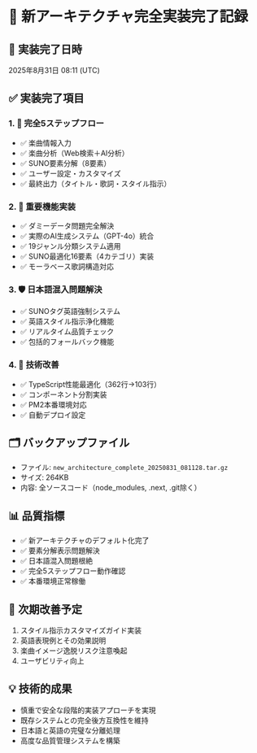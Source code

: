 # 🎯 新アーキテクチャ完全実装完了記録

## 📅 実装完了日時
2025年8月31日 08:11 (UTC)

## ✅ 実装完了項目

### 1. 🚀 完全5ステップフロー
- ✅ 楽曲情報入力
- ✅ 楽曲分析（Web検索＋AI分析）
- ✅ SUNO要素分解（8要素）
- ✅ ユーザー設定・カスタマイズ
- ✅ 最終出力（タイトル・歌詞・スタイル指示）

### 2. 🎯 重要機能実装
- ✅ ダミーデータ問題完全解決
- ✅ 実際のAI生成システム（GPT-4o）統合
- ✅ 19ジャンル分類システム適用
- ✅ SUNO最適化16要素（4カテゴリ）実装
- ✅ モーラベース歌詞構造対応

### 3. 🛡️ 日本語混入問題解決
- ✅ SUNOタグ英語強制システム
- ✅ 英語スタイル指示浄化機能
- ✅ リアルタイム品質チェック
- ✅ 包括的フォールバック機能

### 4. 🔧 技術改善
- ✅ TypeScript性能最適化（362行→103行）
- ✅ コンポーネント分割実装
- ✅ PM2本番環境対応
- ✅ 自動デプロイ設定

## 🗂️ バックアップファイル
- ファイル: `new_architecture_complete_20250831_081128.tar.gz`
- サイズ: 264KB
- 内容: 全ソースコード（node_modules, .next, .git除く）

## 📊 品質指標
- ✅ 新アーキテクチャのデフォルト化完了
- ✅ 要素分解表示問題解決
- ✅ 日本語混入問題根絶
- ✅ 完全5ステップフロー動作確認
- ✅ 本番環境正常稼働

## 🔄 次期改善予定
1. スタイル指示カスタマイズガイド実装
2. 英語表現例とその効果説明
3. 楽曲イメージ逸脱リスク注意喚起
4. ユーザビリティ向上

## 💡 技術的成果
- 慎重で安全な段階的実装アプローチを実現
- 既存システムとの完全後方互換性を維持
- 日本語と英語の完璧な分離処理
- 高度な品質管理システムを構築
